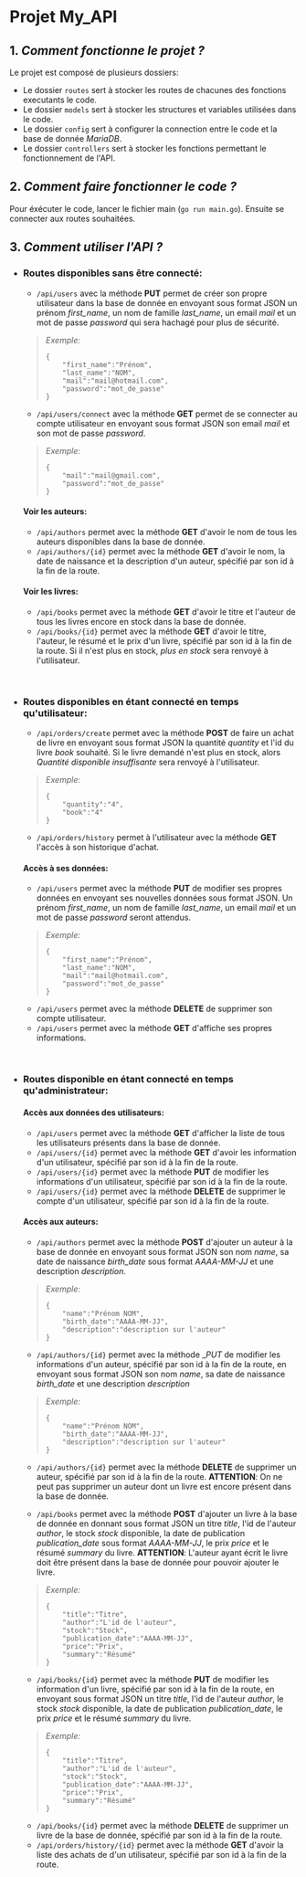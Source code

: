 # __Projet My_API__

## 1. ___Comment fonctionne le projet ?___

Le projet est composé de plusieurs dossiers:
* Le dossier `routes` sert à stocker les routes de chacunes des fonctions executants le code.
* Le dossier `models` sert à stocker les structures et variables utilisées dans le code.
* Le dossier `config` sert à configurer la connection entre le code et la base de donnée *MariaDB*.
* Le dossier `controllers` sert à stocker les fonctions permettant le fonctionnement de l'API.


## 2. ___Comment faire fonctionner le code ?___

Pour éxécuter le code, lancer le fichier main (`go run main.go`). Ensuite se connecter aux routes souhaitées.


## 3. ___Comment utiliser l'API ?___

* ### __Routes disponibles sans être connecté:__

  * `/api/users` avec la méthode __PUT__ permet de créer son propre utilisateur dans la base de donnée en envoyant sous format JSON un prénom *first_name*, un nom de famille *last_name*, un email *mail* et un mot de passe *password* qui sera hachagé pour plus de sécurité.
  > *Exemple:*
  > ```
  > {
  >     "first_name":"Prénom",
  >     "last_name":"NOM",
  >     "mail":"mail@hotmail.com",
  >     "password":"mot_de_passe"
  > }
  > ```

  * `/api/users/connect` avec la méthode __GET__ permet de se connecter au compte utilisateur en envoyant sous format JSON son email *mail* et son mot de passe *password*.
  > *Exemple:*
  > ```
  > {
  >     "mail":"mail@gmail.com",
  >     "password":"mot_de_passe"
  > }
  > ```

  #### Voir les auteurs:

  * `/api/authors` permet avec la méthode __GET__ d'avoir le nom de tous les auteurs disponibles dans la base de donnée.
  * `/api/authors/{id}` permet avec la méthode __GET__ d'avoir le nom, la date de naissance et la description d'un auteur, spécifié par son id à la fin de la route.

  #### Voir les livres:

  * `/api/books` permet avec la méthode __GET__ d'avoir le titre et l'auteur de tous les livres encore en stock dans la base de donnée.
  * `/api/books/{id}` permet avec la méthode __GET__ d'avoir le titre, l'auteur, le résumé et le prix d'un livre, spécifié par son id à la fin de la route. Si il n'est plus en stock, *plus en stock* sera renvoyé à l'utilisateur.

<br>

* ### __Routes disponibles en étant connecté en temps qu'utilisateur:__
        
  * `/api/orders/create` permet avec la méthode __POST__ de faire un achat de livre en envoyant sous format JSON la quantité *quantity* et l'id du livre *book* souhaité. Si le livre demandé n'est plus en stock, alors *Quantité disponible insuffisante* sera renvoyé à l'utilisateur.
  > *Exemple:*
  > ```
  > {
  >     "quantity":"4",
  >     "book":"4"
  > }
  > ```

  * `/api/orders/history` permet à l'utilisateur avec la méthode __GET__ l'accès à son historique d'achat.

  #### Accès à ses données:

  * `/api/users` permet avec la méthode __PUT__ de modifier ses propres données en envoyant ses nouvelles données sous format JSON. Un prénom *first_name*, un nom de famille *last_name*, un email *mail* et un mot de passe *password* seront attendus.
  > *Exemple:*
  > ```
  > {
  >     "first_name":"Prénom",
  >     "last_name":"NOM",
  >     "mail":"mail@hotmail.com",
  >     "password":"mot_de_passe"
  > }
  > ```
  
  * `/api/users` permet avec la méthode __DELETE__ de supprimer son compte utilisateur.
  * `/api/users` permet avec la méthode __GET__ d'affiche ses propres informations.

<br>

* ### __Routes disponible en étant connecté en temps qu'administrateur:__

  #### Accès aux données des utilisateurs:

  * `/api/users` permet avec la méthode __GET__ d'afficher la liste de tous les utilisateurs présents dans la base de donnée.
  * `/api/users/{id}` permet avec la méthode __GET__ d'avoir les information d'un utilisateur, spécifié par son id à la fin de la route.
  * `/api/users/{id}` permet avec la méthode __PUT__ de modifier les informations d'un utilisateur, spécifié par son id à la fin de la route.
  * `/api/users/{id}` permet avec la méthode __DELETE__ de supprimer le compte d'un utilisateur, spécifié par son id à la fin de la route.

  #### Accès aux auteurs:

  * `/api/authors` permet avec la méthode __POST__ d'ajouter un auteur à la base de donnée en envoyant sous format JSON son nom *name*, sa date de naissance *birth_date* sous format *AAAA-MM-JJ* et une description *description*.
  > *Exemple:*
  > ```
  > {
  >     "name":"Prénom NOM",
  >     "birth_date":"AAAA-MM-JJ",
  >     "description":"description sur l'auteur"
  > }
  > ```

  * `/api/authors/{id}` permet avec la méthode __PUT_ de modifier les informations d'un auteur, spécifié par son id à la fin de la route, en envoyant sous format JSON son nom *name*, sa date de naissance *birth_date* et une description *description*
  > *Exemple:*
  > ```
  > {
  >     "name":"Prénom NOM",
  >     "birth_date":"AAAA-MM-JJ",
  >     "description":"description sur l'auteur"
  > }
  > ```

  * `/api/authors/{id}` permet avec la méthode __DELETE__ de supprimer un auteur, spécifié par son id à la fin de la route.
  **ATTENTION**: On ne peut pas supprimer un auteur dont un livre est encore présent dans la base de donnée.

  * `/api/books` permet avec la méthode __POST__ d'ajouter un livre à la base de donnée en donnant sous format JSON un titre *title*, l'id de l'auteur *author*, le stock *stock* disponible, la date de publication *publication_date* sous format *AAAA-MM-JJ*, le prix *price* et le résumé *summary* du livre.
  **ATTENTION**: L'auteur ayant écrit le livre doit être présent dans la base de donnée pour pouvoir ajouter le livre.
  > *Exemple:*
  > ```
  > {
  >     "title":"Titre",
  >     "author":"L'id de l'auteur",
  >     "stock":"Stock",
  >     "publication_date":"AAAA-MM-JJ",
  >     "price":"Prix",
  >     "summary":"Résumé"
  > }
  > ```

  * `/api/books/{id}` permet avec la méthode __PUT__ de modifier les information d'un livre, spécifié par son id à la fin de la route, en envoyant sous format JSON un titre *title*, l'id de l'auteur *author*, le stock *stock* disponible, la date de publication *publication_date*, le prix *price* et le résumé *summary* du livre.
  > *Exemple:*
  > ```
  > {
  >     "title":"Titre",
  >     "author":"L'id de l'auteur",
  >     "stock":"Stock",
  >     "publication_date":"AAAA-MM-JJ",
  >     "price":"Prix",
  >     "summary":"Résumé"
  > }
  > ```

  * `/api/books/{id}` permet avec la méthode __DELETE__ de supprimer un livre de la base de donnée, spécifié par son id à la fin de la route.
  * `/api/orders/history/{id}` permet avec la méthode __GET__ d'avoir la liste des achats de d'un utilisateur, spécifié par son id à la fin de la route.
